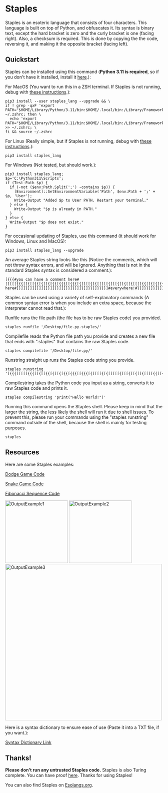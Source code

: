 # Staples
Staples is an esoteric language that consists of four characters. This language is built on top of Python, and obfuscates it. Its syntax is binary text, except the hard bracket is zero and the curly bracket is one (facing right). Also, a checksum is required. This is done by copying the the code, reversing it, and making it the opposite bracket (facing left).

## Quickstart
Staples can be installed using this command (**Python 3.11 is required**, so if you don't have it installed, install it [here](https://www.python.org/downloads/release/python-3111/).):

For MacOS (You want to run this in a ZSH terminal. If Staples is not running, debug with [these instructions](https://github.com/SeafoodStudios/Staples/blob/main/docs/debugmaclinux.md).):
```
pip3 install --user staples_lang --upgrade && \
if ! grep -qxF 'export PATH="$HOME/Library/Python/3.11/bin:$HOME/.local/bin:/Library/Frameworks/Python.framework/Versions/3.11/bin:/usr/local/bin:/opt/homebrew/bin:/usr/bin:$PATH"' ~/.zshrc; then \
  echo 'export PATH="$HOME/Library/Python/3.11/bin:$HOME/.local/bin:/Library/Frameworks/Python.framework/Versions/3.11/bin:/usr/local/bin:/opt/homebrew/bin:/usr/bin:$PATH"' >> ~/.zshrc; \
fi && source ~/.zshrc
```
For Linux (Really simple, but if Staples is not running, debug with [these instructions](https://github.com/SeafoodStudios/Staples/blob/main/docs/debugmaclinux.md).):
```
pip3 install staples_lang
```
For Windows (Not tested, but should work.):
```
pip3 install staples_lang; 
$p='C:\Python311\Scripts'; 
if (Test-Path $p) { 
  if (-not ($env:Path.Split(';') -contains $p)) { 
    [Environment]::SetEnvironmentVariable('Path', $env:Path + ';' + $p, 'User'); 
    Write-Output "Added $p to User PATH. Restart your terminal." 
  } else { 
    Write-Output "$p is already in PATH." 
  } 
} else { 
  Write-Output "$p does not exist." 
}
```
For occasional updating of Staples, use this command (it should work for Windows, Linux and MacOS):
```
pip3 install staples_lang --upgrade
```
An average Staples string looks like this (Notice the comments, which will not throw syntax errors, and will be ignored. Anything that is not in the standard Staples syntax is considered a comment.):
```
[{{{#you can have a comment here#[[[[[{{{[[{[[{{[{[[{[{{[{{{[[{{{[{[[[[{[{[[[[[{[[[{[[{[[{[[[[{{[[{[{[{{[{{[[[{{[{{[[[{{[{{{{[[{[[[[[[{[{[{{{[{{[{{{{[{{{[[{[[{{[{{[[[{{[[{[[[[{[[[[{[[{[[[{[[[{[{[[{}]]}]}]]]}]]#or here#]}]]}]]]]}]]]]}]]}}]]]}}]}}]]}]]}}}]}}}}]#everywhere!#}}]}}}]}]}]]]]]]}]]}}}}]}}]]]}}]}}]]]}}]}}]}]}]]}}]]]]}]]}]]}]]]}]]]]]}]}]]]]}]}}}]]}}}]}}]}]]}]}}]]}]]}}}]]]]]}}}]
```
Staples can be used using a variety of self-explanatory commands (A common syntax error is when you include an extra space, because the interpreter cannot read that.):

Runfile runs the file path (the file has to be raw Staples code) you provided.
```
staples runfile '/Desktop/file.py.staples/'
```
Compilefile reads the Python file path you provide and creates a new file that ends with ".staples" that contains the raw Staples code.
```
staples compilefile '/Desktop/file.py/'
```
Runstring straight up runs the Staples code string you provide.
```
staples runstring '[{{{[[[[[{{{[[{[[{{[{[[{[{{[{{{[[{{{[{[[[[{[{[[[[[{[[[{[[{[[{[[[[{{[[{[{[{{[{{[[[{{[{{[[[{{[{{{{[[{[[[[[[{[{[{{{[{{[{{{{[{{{[[{[[{{[{{[[[{{[[{[[[[{[[[[{[[{[[[{[[[{[{[[{}]]}]}]]]}]]]}]]}]]]]}]]]]}]]}}]]]}}]}}]]}]]}}}]}}}}]}}]}}}]}]}]]]]]]}]]}}}}]}}]]]}}]}}]]]}}]}}]}]}]]}}]]]]}]]}]]}]]]}]]]]]}]}]]]]}]}}}]]}}}]}}]}]]}]}}]]}]]}}}]]]]]}}}]'
```
Compilestring takes the Python code you input as a string, converts it to raw Staples code and prints it.
```
staples compilestring 'print("Hello World!")'
```
Running this command opens the Staples shell. Please keep in mind that the larger the string, the less likely the shell will run it due to shell issues. To prevent this, please run your commands using the "staples runstring" command outside of the shell, because the shell is mainly for testing purposes.
```
staples
```

## Resources

Here are some Staples examples: 

[Dodge Game Code](https://raw.githubusercontent.com/SeafoodStudios/Staples/refs/heads/main/examples/dodge.py.staples)

[Snake Game Code](https://raw.githubusercontent.com/SeafoodStudios/Staples/refs/heads/main/examples/snake.py.staples)

[Fibonacci Sequence Code](https://raw.githubusercontent.com/SeafoodStudios/Staples/refs/heads/main/examples/fibonacci.py.staples)


<img width="200" alt="OutputExample1" src="https://github.com/user-attachments/assets/d06bf9ec-d659-4a68-a575-3fd1fb0f22b5" />

<img width="200" alt="OutputExample2" src="https://github.com/user-attachments/assets/50107c92-e983-4cb0-84a1-2adf204b8e6e" />

<img width="500" alt="OutputExample3" src="https://github.com/user-attachments/assets/69762ed9-4e38-416a-8de0-04018fa48feb" />

Here is a syntax dictionary to ensure ease of use (Paste it into a TXT file, if you want.):

[Syntax Dictionary Link](https://raw.githubusercontent.com/SeafoodStudios/Staples/refs/heads/main/static/staples_dictionary.txt)

## Thanks!
**Please don't run any untrusted Staples code.** Staples is also Turing complete. You can have proof [here](https://raw.githubusercontent.com/SeafoodStudios/Staples/refs/heads/main/static/proof-of-turing-completeness.staples). Thanks for using Staples!

You can also find Staples on [Esolangs.org](https://esolangs.org/wiki/Staples).
